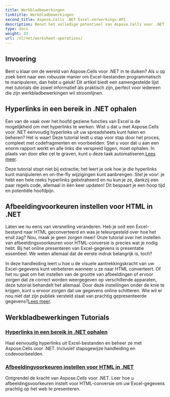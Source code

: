 ```yaml
---
title: Werkbladbewerkingen
linktitle: Werkbladbewerkingen
second_title: Aspose.Cells .NET Excel-verwerkings-API
description: Benut het volledige potentieel van Aspose.Cells voor .NET met deze praktische tutorials over werkbladbewerkingen en het verbeteren van uw Excel-bestanden.
type: docs
weight: 33
url: /nl/net/worksheet-operations/
---
```

## Invoering

Bent u klaar om de wereld van Aspose.Cells voor .NET in te duiken? Als u op zoek bent naar een robuuste manier om Excel-bestanden programmatisch te manipuleren, dan hebt u geluk! Dit artikel biedt een samengestelde lijst met tutorials die zowel informatief als praktisch zijn, perfect voor iedereen die zijn werkbladbewerkingen wil stroomlijnen.

## Hyperlinks in een bereik in .NET ophalen

Een van de vaak over het hoofd geziene functies van Excel is de mogelijkheid om met hyperlinks te werken. Wist u dat u met Aspose.Cells voor .NET eenvoudig hyperlinks uit uw spreadsheets kunt halen en beheren? Het is waar! Deze tutorial leidt u stap voor stap door het proces, compleet met codefragmenten en voorbeelden. Stel u voor dat u aan een enorm rapport werkt en alle links die verspreid liggen, moet ophalen. In plaats van door elke cel te graven, kunt u deze taak automatiseren.[Lees meer](./get-hyperlinks-in-a-range/).

Deze tutorial stopt niet bij extractie; het leert je ook hoe je die hyperlinks kunt manipuleren en on-the-fly wijzigingen kunt aanbrengen. Stel je voor: je hebt een hele reeks hyperlinks geëxtraheerd en nu kun je ze, dankzij een paar regels code, allemaal in één keer updaten! Dit bespaart je een hoop tijd en potentiële hoofdpijn.

## Afbeeldingvoorkeuren instellen voor HTML in .NET

Laten we nu eens van versnelling veranderen. Heb je ooit een Excel-bestand naar HTML geconverteerd en was je teleurgesteld over hoe het eruit zag? Nou, maak je geen zorgen meer! Onze tutorial over het instellen van afbeeldingsvoorkeuren voor HTML-conversie is precies wat je nodig hebt. Bij het online presenteren van Excel-gegevens is presentatie essentieel. We weten allemaal dat de eerste indruk belangrijk is, toch?

 In deze handleiding leert u hoe u de visuele aantrekkingskracht van uw Excel-gegevens kunt verbeteren wanneer u ze naar HTML converteert. Of het nu gaat om het instellen van de grootte van afbeeldingen of ervoor zorgen dat ze correct worden weergegeven op verschillende apparaten, deze tutorial behandelt het allemaal. Door deze instellingen onder de knie te krijgen, kunt u ervoor zorgen dat uw gegevens online schitteren. Wie wil er nou niet dat zijn publiek versteld staat van prachtig gepresenteerde gegevens?[Lees meer](./setting-image-preferences-for-html/).

## Werkbladbewerkingen Tutorials
### [Hyperlinks in een bereik in .NET ophalen](./get-hyperlinks-in-a-range/)
Haal eenvoudig hyperlinks uit Excel-bestanden en beheer ze met Aspose.Cells voor .NET. Inclusief stapsgewijze handleiding en codevoorbeelden.
### [Afbeeldingvoorkeuren instellen voor HTML in .NET](./setting-image-preferences-for-html/)
Ontgrendel de kracht van Aspose.Cells voor .NET. Leer hoe u afbeeldingsvoorkeuren instelt voor HTML-conversie om uw Excel-gegevens prachtig op het web te presenteren.